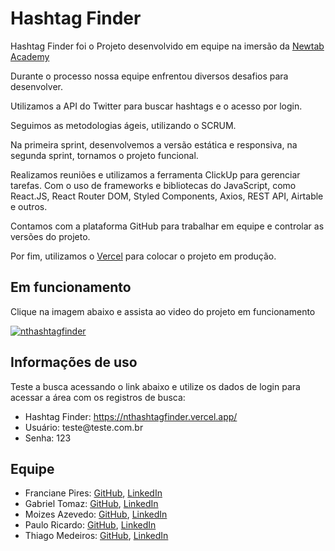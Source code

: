 # Hashtag Finder

Hashtag Finder foi o Projeto desenvolvido em equipe na imersão da [Newtab Academy](https://www.newtab.academy/)

Durante o processo nossa equipe enfrentou diversos desafios para desenvolver. 

Utilizamos a API do Twitter para buscar hashtags e o acesso por login. 

Seguimos as metodologias ágeis, utilizando o SCRUM. 

Na primeira sprint, desenvolvemos a versão estática e responsiva, na segunda sprint, tornamos o projeto funcional. 

Realizamos reuniões e utilizamos a ferramenta ClickUp para gerenciar tarefas. Com o uso de frameworks e bibliotecas do JavaScript, como React.JS, React Router DOM, Styled Components, Axios, REST API, Airtable e outros. 

Contamos com a plataforma GitHub para trabalhar em equipe e controlar as versões do projeto. 

Por fim, utilizamos o [Vercel](https://vercel.com/) para colocar o projeto em produção.


## Em funcionamento

Clique na imagem abaixo e assista ao video do projeto em funcionamento

[![nthashtagfinder](https://github.com/Franppires/nthashtagfinder/assets/104803568/ee26405f-054c-41d8-9662-dda9fd25bc87)](https://youtu.be/2O27fxSXzdA)


## Informações de uso

Teste a busca acessando o link abaixo e utilize os dados de login para acessar a área com os registros de busca:

* Hashtag Finder: https://nthashtagfinder.vercel.app/
* Usuário: teste[]()@teste.com.br
* Senha: 123


## Equipe
* Franciane Pires: [GitHub](https://github.com/Franppires/), [LinkedIn]()
* Gabriel Tomaz: [GitHub](https://github.com/Gabriel97Project/), [LinkedIn]()
* Moizes Azevedo: [GitHub](https://github.com/MoisesAzevedo/), [LinkedIn]()
* Paulo Ricardo: [GitHub](https://github.com/PauloDev07/), [LinkedIn]()
* Thiago Medeiros: [GitHub](https://github.com/masthiago), [LinkedIn]()
